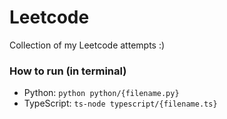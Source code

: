 # Leetcode

Collection of my Leetcode attempts :)

### How to run (in terminal)

- Python: `python python/{filename.py}`
- TypeScript: `ts-node typescript/{filename.ts}`
